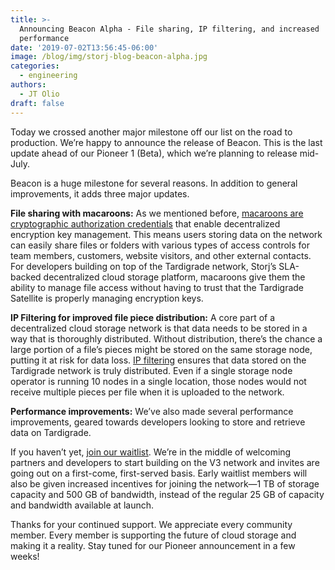 ```yaml
---
title: >-
  Announcing Beacon Alpha - File sharing, IP filtering, and increased
  performance
date: '2019-07-02T13:56:45-06:00'
image: /blog/img/storj-blog-beacon-alpha.jpg
categories:
  - engineering
authors:
  - JT Olio
draft: false
---
```

Today we crossed another major milestone off our list on the road to production. We’re happy to announce the release of Beacon. This is the last update ahead of our Pioneer 1 (Beta), which we’re planning to release mid-July. 

Beacon is a huge milestone for several reasons. In addition to general improvements, it adds three major updates. 

**File sharing with macaroons:** As we mentioned before, [macaroons are cryptographic authorization credentials](https://storj.io/blog/2019/05/flexible-file-sharing-with-macaroons/) that enable decentralized encryption key management. This means users storing data on the network can easily share files or folders with various types of access controls for team members, customers, website visitors, and other external contacts. For developers building on top of the Tardigrade network, Storj’s SLA-backed decentralized cloud storage platform, macaroons give them the ability to manage file access without having to trust that the Tardigrade Satellite is properly managing encryption keys.

**IP Filtering for improved file piece distribution:** A core part of a decentralized cloud storage network is that data needs to be stored in a way that is thoroughly distributed. Without distribution, there’s the chance a large portion of a file’s pieces might be stored on the same storage node, putting it at risk for data loss. [IP filtering](https://storj.io/blog/2019/06/ip-filtering-keeps-data-distributed/) ensures that data stored on the Tardigrade network is truly distributed. Even if a single storage node operator is running 10 nodes in a single location, those nodes would not receive multiple pieces per file when it is uploaded to the network.

**Performance improvements:** We’ve also made several performance improvements, geared towards developers looking to store and retrieve data on Tardigrade.

If you haven’t yet, [join our waitlist](https://tardigrade.io/waitlist/). We’re in the middle of welcoming partners and developers to start building on the V3 network and invites are going out on a first-come, first-served basis. Early waitlist members will also be given increased incentives for joining the network—1 TB of storage capacity and 500 GB of bandwidth, instead of the regular 25 GB of capacity and bandwidth available at launch.

Thanks for your continued support. We appreciate every community member. Every member is supporting the future of cloud storage and making it a reality. Stay tuned for our Pioneer announcement in a few weeks!
